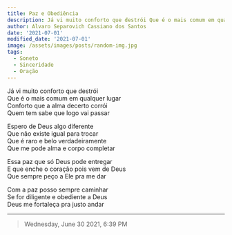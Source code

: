 ```yaml
---
title: Paz e Obediência
description: Já vi muito conforto que destrói Que é o mais comum em qualquer lugar
author: Alvaro Separovich Cassiano dos Santos
date: '2021-07-01'
modified_date: '2021-07-01'
image: /assets/images/posts/random-img.jpg
tags:
  - Soneto
  - Sinceridade
  - Oração
---    
```

Já vi muito conforto que destrói     
Que é o mais comum em qualquer lugar     
Conforto que a alma decerto corrói     
Quem tem sabe que logo vai passar     
     
Espero de Deus algo diferente     
Que não existe igual para trocar     
Que é raro e belo verdadeiramente     
Que me pode alma e corpo completar     
     
Essa paz que só Deus pode entregar     
E que enche o coração pois vem de Deus     
Que sempre peço a Ele pra me dar     
     
Com a paz posso sempre caminhar     
Se for diligente e obediente a Deus     
Deus me fortaleça pra justo andar     

______

> Wednesday, June 30 2021, 6:39 PM